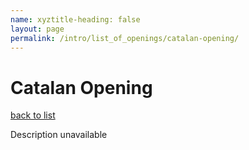 ```yaml
---
name: xyztitle-heading: false
layout: page
permalink: /intro/list_of_openings/catalan-opening/
---
```


# Catalan Opening

[back to list](../../list_of_openings)

Description unavailable